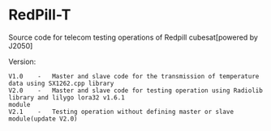 # RedPill-T
Source code for telecom testing operations of Redpill cubesat[powered by J2050]

Version:
	
 	V1.0    -   Master and slave code for the transmission of temperature data using SX1262.cpp library
    V2.0    -   Master and slave code for testing operation using Radiolib library and lilygo lora32 v1.6.1 
    module
    V2.1    -   Testing operation without defining master or slave module(update V2.0) 
